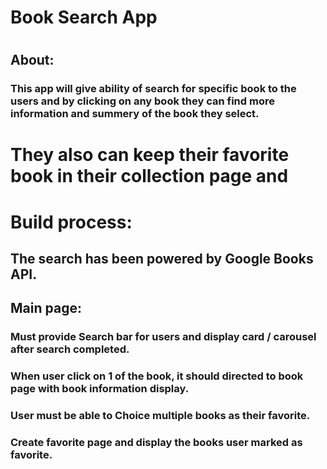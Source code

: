 # Book Search App

#

## About:

### This app will give ability of search for specific book to the users and by clicking on any book they can find more information and summery of the book they select.

# They also can keep their favorite book in their collection page and

# Build process:

## The search has been powered by Google Books API.

## Main page:

### Must provide Search bar for users and display card / carousel after search completed.

### When user click on 1 of the book, it should directed to book page with book information display.

### User must be able to Choice multiple books as their favorite.

### Create favorite page and display the books user marked as favorite.
